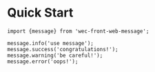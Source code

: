 # Quick Start
    import {message} from 'wec-front-web-message';

    message.info('use message');
    message.success('congratulations!');
    message.warning('be careful!');
    message.error('oops!');